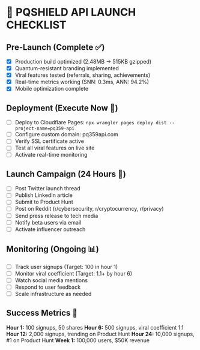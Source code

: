 # 🚀 PQSHIELD API LAUNCH CHECKLIST

## Pre-Launch (Complete ✅)
- [x] Production build optimized (2.48MB → 515KB gzipped)
- [x] Quantum-resistant branding implemented
- [x] Viral features tested (referrals, sharing, achievements)
- [x] Real-time metrics working (SNN: 0.3ms, ANN: 94.2%)
- [x] Mobile optimization complete

## Deployment (Execute Now 🚀)
- [ ] Deploy to Cloudflare Pages: `npx wrangler pages deploy dist --project-name=pq359-api`
- [ ] Configure custom domain: pq359api.com
- [ ] Verify SSL certificate active
- [ ] Test all viral features on live site
- [ ] Activate real-time monitoring

## Launch Campaign (24 Hours 📣)
- [ ] Post Twitter launch thread
- [ ] Publish LinkedIn article
- [ ] Submit to Product Hunt
- [ ] Post on Reddit (r/cybersecurity, r/cryptocurrency, r/privacy)
- [ ] Send press release to tech media
- [ ] Notify beta users via email
- [ ] Activate influencer outreach

## Monitoring (Ongoing 📊)
- [ ] Track user signups (Target: 100 in hour 1)
- [ ] Monitor viral coefficient (Target: 1.1+ by hour 6)
- [ ] Watch social media mentions
- [ ] Respond to user feedback
- [ ] Scale infrastructure as needed

## Success Metrics 🎯
**Hour 1:** 100 signups, 50 shares
**Hour 6:** 500 signups, viral coefficient 1.1
**Hour 12:** 2,000 signups, trending on Product Hunt
**Hour 24:** 10,000 signups, #1 on Product Hunt
**Week 1:** 100,000 users, $50K revenue
